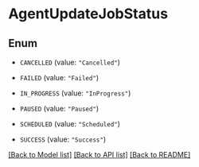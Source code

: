 # AgentUpdateJobStatus

## Enum


* `CANCELLED` (value: `"Cancelled"`)

* `FAILED` (value: `"Failed"`)

* `IN_PROGRESS` (value: `"InProgress"`)

* `PAUSED` (value: `"Paused"`)

* `SCHEDULED` (value: `"Scheduled"`)

* `SUCCESS` (value: `"Success"`)


[[Back to Model list]](../README.md#documentation-for-models) [[Back to API list]](../README.md#documentation-for-api-endpoints) [[Back to README]](../README.md)


